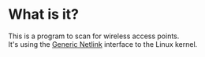 # What is it?
This is a program to scan for wireless access points.  
It's using the [Generic Netlink](https://kernel.org/doc/html/latest/userspace-api/netlink/intro.html#generic-netlink) interface to the Linux kernel.



